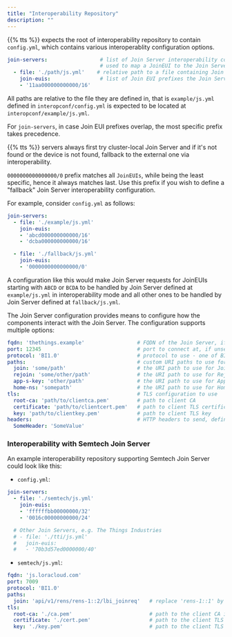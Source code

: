 ```yaml
---
title: "Interoperability Repository"
description: ""
---
```


{{% tts %}} expects the root of interoperability repository to contain `config.yml`, which contains various interoperablity configuration options.

<!--more-->

```yml
join-servers:                 # list of Join Server interoperability configurations,
                              # used to map a JoinEUI to the Join Server
  - file: './path/js.yml'    # relative path to a file containing Join Server configiration
    join-euis:                # list of Join EUI prefixes the Join Server should handle
    - '11aa000000000000/16'
```

All paths are relative to the file they are defined in, that is `example/js.yml` defined in `interopconf/config.yml` is expected to be located at `interopconf/example/js.yml`.

For `join-servers`, in case Join EUI prefixes overlap, the most specific prefix takes precedence.

{{% tts %}} servers always first try cluster-local Join Server and if it's not found or the device is not found, fallback to the external one via interoperability.

`0000000000000000/0` prefix matches all `JoinEUIs`, while being the least specific, hence it always matches last. Use this prefix if you wish to define a "fallback" Join Server interoperability configuration.

For example, consider `config.yml` as follows:

```yml
join-servers:
  - file: './example/js.yml'
    join-euis:
    - 'abcd000000000000/16'
    - 'dcba000000000000/16'

  - file: './fallback/js.yml'
    join-euis:
    - '0000000000000000/0'
```

A configuration like this would make Join Server requests for JoinEUIs starting with `ABCD` or `BCDA` to be handled by Join Server defined at `example/js.yml` in interoperability mode and all other ones to be handled by Join Server defined at `fallback/js.yml`.

The Join Server configuration provides means to configure how the components interact with the Join Server. The configuration supports multiple options:

```yml
fqdn: 'thethings.example'                 # FQDN of the Join Server, if unset, it is resolved via LoRa Alliance DNS
port: 12345                               # port to connect at, if unset, 443 is used
protocol: 'BI1.0'                         # protocol to use - one of BI1.0 or BI1.1
paths:                                    # custom URI paths to use for various requests, if unset, the FQDN is used
  join: 'some/path'                       # the URI path to use for JoinReq
  rejoin: 'some/other/path'               # the URI path to use for RejoinReq
  app-s-key: 'other/path'                 # the URI path to use for AppSKeyReq
  home-ns: 'somepath'                     # the URI path to use for HomeNSReq
tls:                                      # TLS configuration to use
  root-ca: 'path/to/clientca.pem'         # path to client CA
  certificate: 'path/to/clientcert.pem'   # path to client TLS certificate
  key: 'path/to/clientkey.pem'            # path to client TLS key
headers:                                  # HTTP headers to send, defined as key-value map
  SomeHeader: 'SomeValue'
```

### Interoperability with Semtech Join Server

An example interoperability repository supporting Semtech Join Server could look like this:

- `config.yml`:
```yml
join-servers:
  - file: './semtech/js.yml'
    join-euis:
    - 'ffffffbb00000000/32'
    - '0016c00000000000/24'

  # Other Join Servers, e.g. The Things Industries
  # - file: './tti/js.yml'
  #   join-euis:
  #   - '70b3d57ed0000000/40'
```

- `semtech/js.yml`:
```yml
fqdn: 'js.loracloud.com'
port: 7009
protocol: 'BI1.0'
paths:
  join: 'api/v1/rens/rens-1::2/lbi_joinreq'   # replace 'rens-1::1' by the RENS issued by Semtech
tls:
  root-ca: './ca.pem'                         # path to the client CA issued by Semtech
  certificate: './cert.pem'                   # path to the client TLS certificate issued by Semtech
  key: './key.pem'                            # path to the client TLS key issued by Semtech
```
